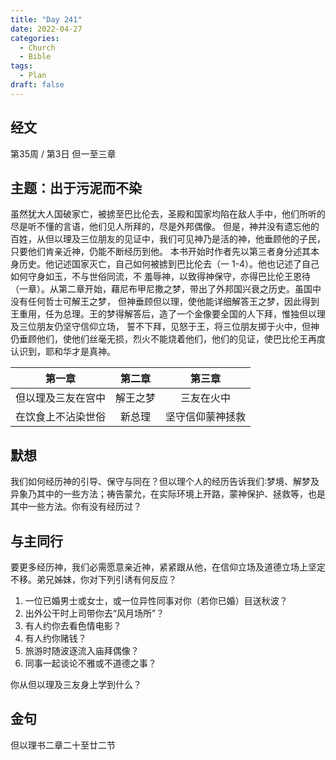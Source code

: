 ```yaml
---
title: "Day 241"
date: 2022-04-27
categories:
  - Church
  - Bible
tags:
  - Plan
draft: false
---
```


## 经文
第35周 / 第3日 但一至三章

## 主题：出于污泥而不染
虽然犹大人国破家亡，被掳至巴比伦去，圣殿和国家均陷在敌人手中，他们所听的尽是听不懂的言语，他们见人所拜的，尽是外邦偶像。
但是，神并没有遗忘他的百姓，从但以理及三位朋友的见证中，我们可见神乃是活的神，他垂顾他的子民，只要他们肯亲近神，仍能不断经历到他。
本书开始时作者先以第三者身分述其本身历史。他记述国家灭亡，自己如何被掳到巴比伦去（一  1-4）。他也记述了自己如何守身如玉，不与世俗同流，不
羞辱神，以致得神保守，亦得巴比伦王恩待（一章）。从第二章开始，藉尼布甲尼撒之梦，带出了外邦国兴衰之历史。虽国中没有任何哲士可解王之梦，
但神垂顾但以理，使他能详细解答王之梦，因此得到王重用，任为总理。王的梦得解答后，造了一个金像要全国的人下拜，惟独但以理及三位朋友仍坚守信仰立场，
誓不下拜，见怒于王，将三位朋友掷于火中，但神仍垂顾他们，使他们丝毫无损，烈火不能烧着他们，他们的见证，使巴比伦王再度认识到，耶和华才是真神。

|     第一章     |  第二章   |    第三章     |
|:-----------:|:------:|:----------:|
|  但以理及三友在宫中  |  解王之梦  |   三友在火中    |
|  在饮食上不沾染世俗  |  新总理   |  坚守信仰蒙神拯救  |

## 默想
我们如何经历神的引导、保守与同在？但以理个人的经历告诉我们∶梦境、解梦及异象乃其中的一些方法；祷告蒙允，在实际环境上开路，蒙神保护、拯救等，也是其中一些方法。你有没有经历过？

## 与主同行
要更多经历神，我们必需愿意亲近神，紧紧跟从他，在信仰立场及道德立场上坚定不移。弟兄姊妹，你对下列引诱有何反应？
1. 一位已婚男士或女士，或一位异性同事对你（若你已婚）目送秋波？
2. 出外公干时上司带你去“风月场所”？
3. 有人约你去看色情电影？
4. 有人约你赌钱？
5. 旅游时随波逐流入庙拜偶像？
6. 同事一起谈论不雅或不道德之事？

你从但以理及三友身上学到什么？

## 金句
但以理书二章二十至廿二节

[comment]: <> (## 附录)

